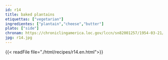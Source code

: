 ```yaml
---
id: r14
title: baked plantains
etiquettas: ["vegetarian"]
ingredientes: ["plantain","cheese","butter"]
plato: ["side"]
chronam: https://chroniclingamerica.loc.gov/lccn/sn82001257/1954-03-21/ed-1/seq-5/
jpg: r14.jpg
---
```


{{< readFile file="./html/recipes/r14.en.html">}}